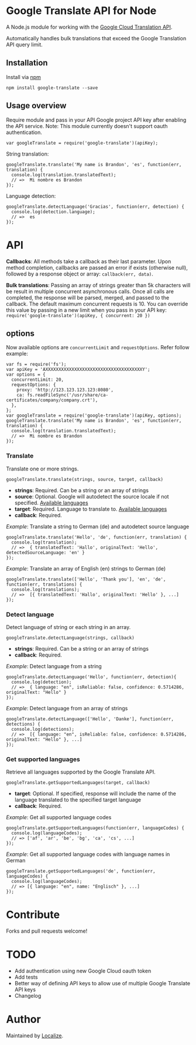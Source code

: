Google Translate API for Node
=====================

A Node.js module for working with the [Google Cloud Translation API](https://cloud.google.com/translate/docs/).

Automatically handles bulk translations that exceed the Google Translation API query limit.

Installation
----------

Install via [npm](http://npmjs.org/)

    npm install google-translate --save


Usage overview
----------

Require module and pass in your API Google project API key after enabling the API service. Note: This module currently doesn't support oauth authentication.

    var googleTranslate = require('google-translate')(apiKey);

String translation:

    googleTranslate.translate('My name is Brandon', 'es', function(err, translation) {
      console.log(translation.translatedText);
      // =>  Mi nombre es Brandon
    });

Language detection:

    googleTranslate.detectLanguage('Gracias', function(err, detection) {
      console.log(detection.language);
      // =>  es
    });

# API

**Callbacks**: All methods take a callback as their last parameter. Upon method completion, callbacks are passed an error if exists (otherwise null), followed by a response object or array: `callback(err, data)`.

**Bulk translations**:  Passing an array of strings greater than 5k characters will be result in multiple concurrent asynchronous calls. Once all calls are completed, the response will be parsed, merged, and  passed to the callback. The default maximum concurrent requests is 10. You can override this value by passing in a new limit when you pass in your API key: `require('google-translate')(apiKey, { concurrent: 20 })`

## options
Now available options are `concurrentLimit` and `requestOptions`. Refer follow example:
```
var fs = require('fs');
var apiKey = 'AXXXXXXXXXXXXXXXXXXXXXXXXXXXXXXXXXXXXXY';
var options = {
  concurrentLimit: 20,
  requestOptions: {
    proxy: 'http://123.123.123.123:8080',
    ca: fs.readFileSync('/usr/share/ca-certificates/company/company.crt'),
  },
};
var googleTranslate = require('google-translate')(apiKey, options);
googleTranslate.translate('My name is Brandon', 'es', function(err, translation) {
  console.log(translation.translatedText);
  // =>  Mi nombre es Brandon
});
```

### Translate

Translate one or more strings.

    googleTranslate.translate(strings, source, target, callback)

* **strings**: Required. Can be a string or an array of strings
* **source**: Optional. Google will autodetect the source locale if not specified. [Available languages](https://developers.google.com/translate/v2/using_rest#target)
* **target**:  Required. Language to translate to. [Available languages](https://developers.google.com/translate/v2/using_rest#target)
* **callback**:  Required.

*Example*: Translate a string to German (de) and autodetect source language

    googleTranslate.translate('Hello', 'de', function(err, translation) {
      console.log(translation);
      // =>  { translatedText: 'Hallo', originalText: 'Hello', detectedSourceLanguage: 'en' }
    });

*Example*: Translate an array of English (en) strings to German (de)

    googleTranslate.translate(['Hello', 'Thank you'], 'en', 'de', function(err, translations) {
      console.log(translations);
      // =>  [{ translatedText: 'Hallo', originalText: 'Hello' }, ...]
    });

### Detect language

Detect language of string or each string in an array.

    googleTranslate.detectLanguage(strings, callback)

* **strings**: Required. Can be a string or an array of strings
* **callback**:  Required.

*Example*: Detect language from a string

    googleTranslate.detectLanguage('Hello', function(err, detection){
      console.log(detection);
      // =>  { language: "en", isReliable: false, confidence: 0.5714286, originalText: "Hello" }
    });

*Example*: Detect language from an array of strings

    googleTranslate.detectLanguage(['Hello', 'Danke'], function(err, detections) {
      console.log(detections);
      // =>  [{ language: "en", isReliable: false, confidence: 0.5714286, originalText: "Hello" }, ...]
    });


### Get supported languages

Retrieve all languages supported by the Google Translate API.


    googleTranslate.getSupportedLanguages(target, callback)

* **target**: Optional. If specified, response will include the name of the language translated to the specified target language
* **callback**:  Required.

*Example*: Get all supported language codes

    googleTranslate.getSupportedLanguages(function(err, languageCodes) {
      console.log(languageCodes);
      // => ['af', 'ar', 'be', 'bg', 'ca', 'cs', ...]
    });

*Example*: Get all supported language codes with language names in German

    googleTranslate.getSupportedLanguages('de', function(err, languageCodes) {
      console.log(languageCodes);
      // => [{ language: "en", name: "Englisch" }, ...]
    });


# Contribute

Forks and pull requests welcome!

# TODO
* Add authentication using new Google Cloud oauth token
* Add tests
* Better way of defining API keys to allow use of multiple Google Translate API keys
* Changelog

# Author

Maintained by [Localize](https://localizejs.com).
